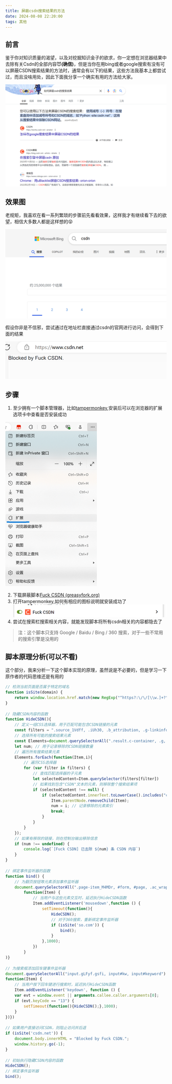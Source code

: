 ```yaml
---
title: 屏蔽csdn搜索结果的方法
date: 2024-08-08 22:20:00
tags: 其他
---
```

## 前言

鉴于你对知识质量的渴望，以及对挖掘知识金子的欲求，你一定想在浏览器结果中去除有关Csdn的全部内容😈**(确信)**，但是当你在用bing或者google搜索有没有可以屏蔽CSDN搜索结果的方法时，通常会有以下的结果，这些方法我基本上都尝试过，而且没啥用处，因此下面我分享一个确实有用的方法给大家。

![image-20240808214659656](https://raw.githubusercontent.com/kashima19960/img/master/%E5%B1%8F%E8%94%BDcsdn%20/image-20240808214659656.png)

## 效果图

老规矩，我喜欢在看一系列繁琐的步骤前先看看效果，这样我才有继续看下去的欲望，相信大多数人都是这样想的😝

![image-20240808215045912](https://raw.githubusercontent.com/kashima19960/img/master/%E5%B1%8F%E8%94%BDcsdn%20/image-20240808215045912.png)

假设你非是不信邪，尝试通过在地址栏直接通过csdn的官网进行访问，会得到下面的结果

![image-20240808215248191](https://raw.githubusercontent.com/kashima19960/img/master/%E5%B1%8F%E8%94%BDcsdn%20/image-20240808215248191.png)

## 步骤

1.   至少拥有一个脚本管理器，比如[tampermonkey](https://microsoftedge.microsoft.com/addons/detail/篡改猴/iikmkjmpaadaobahmlepeloendndfphd),安装后可以在浏览器的扩展选项卡中查看是否安装成功

<img src="https://raw.githubusercontent.com/kashima19960/img/master/%E5%B1%8F%E8%94%BDcsdn%20/image-20240808215820344.png" alt="image-20240808215820344" style="zoom:50%;" />

2.   下载屏蔽脚本[Fuck CSDN (greasyfork.org)](https://greasyfork.org/zh-CN/scripts/441726-csdn)
3.   打开tampermonkey,如何有相应的图标说明就安装成功了
   ![image-20240808220357016](https://raw.githubusercontent.com/kashima19960/img/master/%E5%B1%8F%E8%94%BDcsdn%20/image-20240808220357016.png)
4.   尝试在搜索栏搜索相关内容，就能发现脚本将所有csdn相关的内容都隐去了

>   注：这个脚本只支持 Google / Baidu / Bing / 360 搜索，对于一些不常用的搜索引擎是没用的

## 脚本原理分析(可以不看)

这个部分，我来分析一下这个脚本实现的原理，虽然说是不必要的，但是学习一下原作者的代码思维还是有用的

```js
// 检测当前页面是否属于特定的域名
function isSite(domain) {
    return window.location.href.match(new RegExp("^https?:\/\/[\\w.]+?" + domain))
}

// 隐藏CSDN内容的函数
function HideCSDN(){
    // 定义一组CSS选择器，用于匹配可能包含CSDN链接的元素
    const filters = ".source_1Vdff, .iUh30, .b_attribution, .g-linkinfo-a".split(", ")
    // 选择所有可能的搜索结果元素
    const Elements=document.querySelectorAll(".result.c-container, .g, .b_algo, .res-list");
    let num; // 用于记录移除的CSDN链接数量
    // 遍历所有搜索结果元素
    Elements.forEach(function(Item,i){
        // 遍历CSS选择器
        for (var filter in filters) {
            // 查找匹配选择器的子元素
            let selectedContent=Item.querySelector(filters[filter])
            // 如果找到包含"CSDN"文本的元素，则移除整个搜索结果项
            if (selectedContent !== null) {
                if (selectedContent.innerText.toLowerCase().includes("csdn")) {
                    Item.parentNode.removeChild(Item);
                    num = i; // 记录移除的元素索引
                    break;
                }
            }
        }
    });
    // 如果有移除的链接，则在控制台输出移除信息
    if (num !== undefined) {
        console.log(`[Fuck CSDN] 已去除 ${num} 条 CSDN 内容`)
    }
}

// 绑定事件监听器的函数
function bind() {
    // 为翻页按钮等元素添加事件监听器
    document.querySelectorAll(".page-item_M4MDr, #form, #page, .ac_wrap").forEach(
        function(Item) {
            // 当用户与这些元素交互时，延迟执行HideCSDN函数
            Item.addEventListener('mousedown',function () {
                setTimeout(function(){
                    HideCSDN();
                    // 对于360搜索，重新绑定事件监听器
                    if (isSite('so.com')) {
                        bind();
                    }
                },1000);
            })
        }
)}

// 为搜索框添加回车键事件监听器
document.querySelectorAll("input.gLFyf.gsfi, input#kw, input#keyword").forEach(
function(Item) {
    // 当用户按下回车键进行搜索时，延迟执行HideCSDN函数
    Item.addEventListener('keydown', function () {
    var evt = window.event || arguments.callee.caller.arguments[0];
    if (evt.keyCode == "13") {
        setTimeout(function(){HideCSDN();},1000);
    }
})})

// 如果用户直接访问CSDN，则阻止访问并后退
if (isSite('csdn.net')) {
    document.body.innerHTML = "Blocked by Fuck CSDN.";
    window.history.go(-1);
}

// 初始执行隐藏CSDN内容的函数
HideCSDN();
// 绑定事件监听器
bind();

```